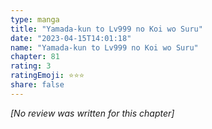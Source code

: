 ```yaml
---
type: manga
title: "Yamada-kun to Lv999 no Koi wo Suru"
date: "2023-04-15T14:01:18"
name: "Yamada-kun to Lv999 no Koi wo Suru"
chapter: 81
rating: 3
ratingEmoji: ⭐️⭐️⭐️
share: false
---
```


_[No review was written for this chapter]_
